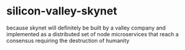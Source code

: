 # silicon-valley-skynet
because skynet will definitely be built by a valley company and implemented as a distributed set of node microservices that reach a consensus requiring the destruction of humanity
